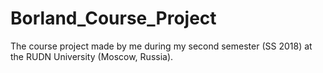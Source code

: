 # Borland_Course_Project
The course project made by me during my second semester (SS 2018) at the RUDN University (Moscow, Russia).
